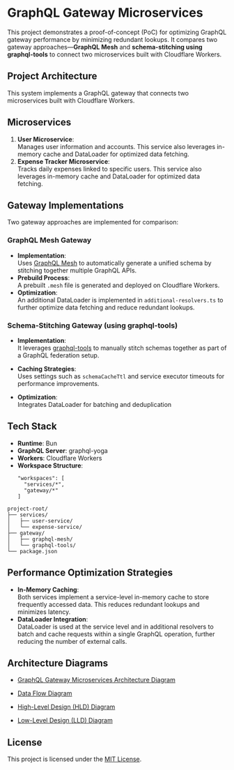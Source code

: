 # GraphQL Gateway Microservices

This project demonstrates a proof-of-concept (PoC) for optimizing GraphQL gateway performance by minimizing redundant lookups. It compares two gateway approaches—**GraphQL Mesh** and **schema-stitching using graphql-tools** to connect two microservices built with Cloudflare Workers.

## Project Architecture

This system implements a GraphQL gateway that connects two microservices built with Cloudflare Workers.

## Microservices

1. **User Microservice**:  
   Manages user information and accounts. This service also leverages in-memory cache and DataLoader for optimized data fetching.
2. **Expense Tracker Microservice**:  
   Tracks daily expenses linked to specific users. This service also leverages in-memory cache and DataLoader for optimized data fetching.

## Gateway Implementations

Two gateway approaches are implemented for comparison:

### GraphQL Mesh Gateway

- **Implementation**:  
  Uses [GraphQL Mesh](https://the-guild.dev/graphql/mesh) to automatically generate a unified schema by stitching together multiple GraphQL APIs.
- **Prebuild Process**:  
  A prebuilt `.mesh` file is generated and deployed on Cloudflare Workers.
- **Optimization**:  
  An additional DataLoader is implemented in `additional-resolvers.ts` to further optimize data fetching and reduce redundant lookups.

### Schema-Stitching Gateway (using graphql-tools)

- **Implementation**:  
  It leverages [graphql-tools](https://www.graphql-tools.com/) to manually stitch schemas together as part of a GraphQL federation setup.

- **Caching Strategies**:  
  Uses settings such as `schemaCacheTtl` and service executor timeouts for performance improvements.

- **Optimization**:  
  Integrates DataLoader for batching and deduplication

## Tech Stack

- **Runtime**: Bun
- **GraphQL Server**: graphql-yoga
- **Workers**: Cloudflare Workers
- **Workspace Structure**:
  ```
  "workspaces": [
    "services/*",
    "gateway/*"
  ]
  ```

```
project-root/
├── services/
│   ├── user-service/
│   └── expense-service/
├── gateway/
│   ├── graphql-mesh/
│   └── graphql-tools/
└── package.json
```

## Performance Optimization Strategies

- **In-Memory Caching**:  
  Both services implement a service-level in-memory cache to store frequently accessed data. This reduces redundant lookups and minimizes latency.
- **DataLoader Integration**:  
  DataLoader is used at the service level and in additional resolvers to batch and cache requests within a single GraphQL operation, further reducing the number of external calls.

## Architecture Diagrams

- [GraphQL Gateway Microservices Architecture Diagram](./docs/diagrams/architecture-diagrams.mermaid)

- [Data Flow Diagram](./docs/diagrams/data-flow-diagram.mermaid)

- [High-Level Design (HLD) Diagram](./docs/diagrams/high-level-design.mermaid)

- [Low-Level Design (LLD) Diagram](./docs/diagrams/low-level-design.mermaid)

## License

This project is licensed under the [MIT License](LICENSE).
